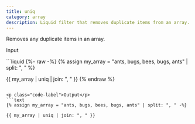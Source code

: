 ```yaml
---
title: uniq
category: array
description: Liquid filter that removes duplicate items from an array.
---
```


Removes any duplicate items in an array.

<p class="code-label">Input</p>
```liquid
{%- raw -%}
{% assign my_array = "ants, bugs, bees, bugs, ants" | split: ", " %}

{{ my_array | uniq | join: ", " }}
{% endraw %}
```

<p class="code-label">Output</p>
```text
{% assign my_array = "ants, bugs, bees, bugs, ants" | split: ", " -%}

{{ my_array | uniq | join: ", " }}
```
